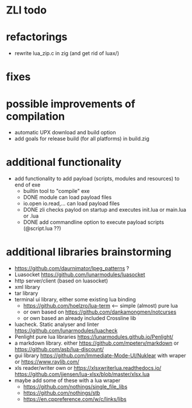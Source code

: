 # ZLI todo

# refactorings
* rewrite lua_zip.c in zig (and get rid of luax/)
# fixes

# possible improvements of compilation
* automatic UPX download and build option
* add goals for release build (for all platforms) in build.zig

# additional functionality
* add functionality to add payload (scripts, modules and resources) to end of exe
    * builtin tool to "compile" exe
    * DONE module can load payload files
    * io.open io.read,... can load payload files
    * DONE zli checks paylod on startup and executes init.lua or main.lua or <exename>.lua
    * DONE add commandline option to execute payload scripts (@script.lua ??)

# additional libraries brainstorming
* https://github.com/daurnimator/lpeg_patterns ?
* Luasocket https://github.com/lunarmodules/luasocket
* http server/client (based on luasocket)
* xml library
* tar library
* terminal ui library, either some existing lua binding
    * https://github.com/hoelzro/lua-term <-- simple (almost) pure lua
    * or own based on https://github.com/dankamongmen/notcurses
    * or own based an already included Crossline lib
* luacheck. Static analyser and linter https://github.com/lunarmodules/luacheck
* Penlight pure lua libraries https://lunarmodules.github.io/Penlight/
* a markdown library. either https://github.com/mpeterv/markdown or https://github.com/asb/lua-discount/
* gui library https://github.com/Immediate-Mode-UI/Nuklear with wraper or https://www.raylib.com/ 
* xls reader/writer own or https://xlsxwriterlua.readthedocs.io/ https://github.com/jjensen/lua-xlsx/blob/master/xlsx.lua
* maybe add some of these with a lua wraper
    * https://github.com/nothings/single_file_libs
    * https://github.com/nothings/stb
    * https://en.cppreference.com/w/c/links/libs
